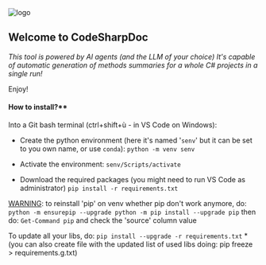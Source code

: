 <img src="file:///./CodeSharpDoc-logo.png" title="" alt="logo" data-align="center">

<H2>Welcome to CodeSharpDoc</H2>


*This tool is powered by AI agents (and the LLM of your choice)
It's capable of automatic generation of methods summaries for a whole C# projects in a single run!*

Enjoy!



<H4>How to install?**</H4>



Into a Git bash terminal (ctrl+shift+ù - in VS Code on Windows):

- Create the python environment (here it's named '`senv`' but it can be set to you own name, or use `conda`):
  `python -m venv senv`

- Activate the environment:
  `senv/Scripts/activate`

- Download the required packages (you might need to run VS Code as administrator)
  `pip install -r requirements.txt`

<u>WARNING</u>: to reinstall 'pip' on venv whether pip don't work anymore, do:
`python -m ensurepip --upgrade
python -m pip install --upgrade pip`
then do: `Get-Command pip` and check the 'source' column value

To update all your libs, do: `pip install --upgrade -r requirements.txt`
*(you can also create file with the updated list of used libs doing: pip freeze > requirements.g.txt)